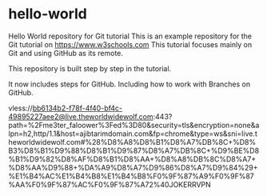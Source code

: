 # hello-world
Hello World repository for Git tutorial
This is an example repository for the Git tutorial on https://www.w3schools.com
This tutorial focuses mainly on Git and using GitHub as its remote.

This repository is built step by step in the tutorial.

It now includes steps for GitHub.
Including how to work with Branches on GitHub.

vless://bb6134b2-f78f-4f40-bf4c-49895227aee2@live.theworldwidewolf.com:443?path=%2Fme3ter_faloower%3Fed%3D80&security=tls&encryption=none&alpn=h2,http/1.1&host=ajibtarimdomain.com&fp=chrome&type=ws&sni=live.theworldwidewolf.com#%28%D8%A8%D8%B1%D8%A7%DB%8C+%D8%B3%D8%B1%D9%88%D8%B1%D9%87%D8%A7%DB%8C+%D9%BE%D8%B1%D9%82%D8%AF%D8%B1%D8%AA+%D8%A8%DB%8C%D8%A7+%D8%AA%D9%88+%DA%A9%D8%A7%D9%86%D8%A7%D9%84%29+%E1%B4%AC%E1%B4%B8%E1%B4%B8%F0%9F%87%A9%F0%9F%87%AA%F0%9F%87%AC%F0%9F%87%A72%40JOKERRVPN

